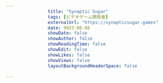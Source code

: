 ---
                title: "Synaptic Sugar"
                tags: [ビデオゲーム開発者]
                externalUrl: "https://synapticsugar.games"
                date: 9923-08-08
                showDate: false
                showAuthor: false
                showReadingTime: false
                showEdit: false
                showLikes: false
                showViews: false
                layoutBackgroundHeaderSpace: false
                ---

